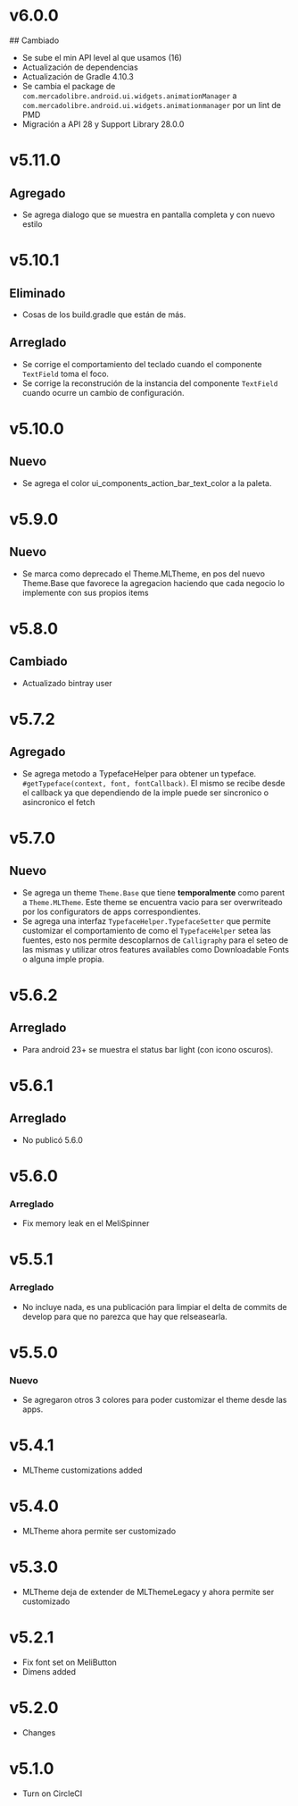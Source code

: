 # v6.0.0
## Cambiado
- Se sube el min API level al que usamos (16)
- Actualización de dependencias
- Actualización de Gradle 4.10.3
- Se cambia el package de `com.mercadolibre.android.ui.widgets.animationManager` a `com.mercadolibre.android.ui.widgets.animationmanager` por un lint de PMD
- Migración a API 28 y Support Library 28.0.0

# v5.11.0
## Agregado
- Se agrega dialogo que se muestra en pantalla completa y con nuevo estilo

# v5.10.1

## Eliminado
- Cosas de los build.gradle que están de más.
## Arreglado
- Se corrige el comportamiento del teclado cuando el componente `TextField` toma el foco.
- Se corrige la reconstrución de la instancia del componente `TextField` cuando ocurre un cambio de configuración.

# v5.10.0
## Nuevo
- Se agrega el color ui_components_action_bar_text_color a la paleta.

# v5.9.0
## Nuevo
- Se marca como deprecado el Theme.MLTheme, en pos del nuevo Theme.Base que favorece la agregacion haciendo que cada negocio lo implemente con sus propios items

# v5.8.0
## Cambiado
- Actualizado bintray user

# v5.7.2
## Agregado
- Se agrega metodo a TypefaceHelper para obtener un typeface. `#getTypeface(context, font, fontCallback)`. El mismo se recibe desde el callback ya que dependiendo de la imple puede ser sincronico o asincronico el fetch

# v5.7.0
## Nuevo
- Se agrega un theme `Theme.Base` que tiene **temporalmente** como parent a `Theme.MLTheme`. Este theme se encuentra vacio para ser overwriteado por los configurators de apps correspondientes.
- Se agrega una interfaz `TypefaceHelper.TypefaceSetter` que permite customizar el comportamiento de como el `TypefaceHelper` setea las fuentes, esto nos permite descoplarnos de `Calligraphy` para el seteo de las mismas y utilizar otros features availables como Downloadable Fonts o alguna imple propia.

# v5.6.2
## Arreglado
- Para android 23+ se muestra el status bar light (con icono oscuros).

# v5.6.1
## Arreglado
- No publicó 5.6.0

# v5.6.0 
### Arreglado
- Fix memory leak en el MeliSpinner

# v5.5.1
### Arreglado
- No incluye nada, es una publicación para limpiar el delta de commits de develop para que no parezca que hay que relseasearla.

# v5.5.0
### Nuevo
- Se agregaron otros 3 colores para poder customizar el theme desde las apps.

# v5.4.1
- MLTheme customizations added

# v5.4.0
- MLTheme ahora permite ser customizado

# v5.3.0
- MLTheme deja de extender de MLThemeLegacy y ahora permite ser customizado

# v5.2.1
- Fix font set on MeliButton
- Dimens added

# v5.2.0
- Changes

# v5.1.0
- Turn on CircleCI 
